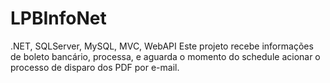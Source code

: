# LPBInfoNet
.NET, SQLServer,  MySQL, MVC, WebAPI
Este projeto recebe informações de boleto bancário, processa, e aguarda o momento do schedule acionar o processo de disparo dos PDF por e-mail.
